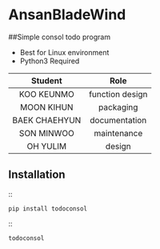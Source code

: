 # AnsanBladeWind

##Simple consol todo program  
* Best for Linux environment  
* Python3 Required  

|Student|Role|
|:---------------:|:---------------:|
| KOO KEUNMO | function design |
| MOON KIHUN | packaging       |
| BAEK CHAEHYUN | documentation   |
| SON MINWOO | maintenance     |
| OH YULIM | design          |


Installation
-----------------

::

	pip install todoconsol
  
::

	todoconsol
  
